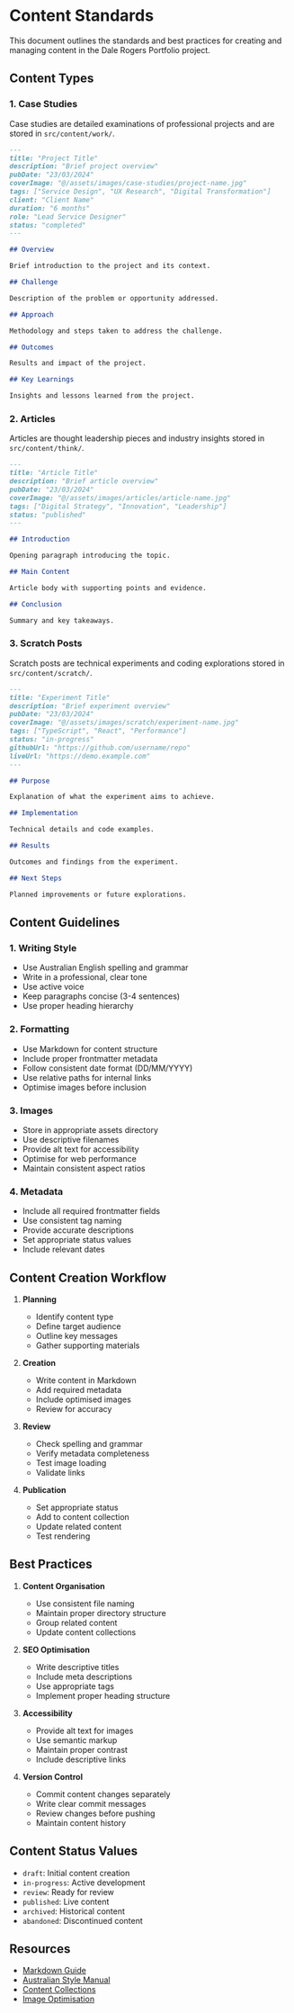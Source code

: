 # Content Standards

This document outlines the standards and best practices for creating and managing content in the Dale Rogers Portfolio project.

## Content Types

### 1. Case Studies

Case studies are detailed examinations of professional projects and are stored in `src/content/work/`.

```markdown
---
title: "Project Title"
description: "Brief project overview"
pubDate: "23/03/2024"
coverImage: "@/assets/images/case-studies/project-name.jpg"
tags: ["Service Design", "UX Research", "Digital Transformation"]
client: "Client Name"
duration: "6 months"
role: "Lead Service Designer"
status: "completed"
---

## Overview

Brief introduction to the project and its context.

## Challenge

Description of the problem or opportunity addressed.

## Approach

Methodology and steps taken to address the challenge.

## Outcomes

Results and impact of the project.

## Key Learnings

Insights and lessons learned from the project.
```

### 2. Articles

Articles are thought leadership pieces and industry insights stored in `src/content/think/`.

```markdown
---
title: "Article Title"
description: "Brief article overview"
pubDate: "23/03/2024"
coverImage: "@/assets/images/articles/article-name.jpg"
tags: ["Digital Strategy", "Innovation", "Leadership"]
status: "published"
---

## Introduction

Opening paragraph introducing the topic.

## Main Content

Article body with supporting points and evidence.

## Conclusion

Summary and key takeaways.
```

### 3. Scratch Posts

Scratch posts are technical experiments and coding explorations stored in `src/content/scratch/`.

```markdown
---
title: "Experiment Title"
description: "Brief experiment overview"
pubDate: "23/03/2024"
coverImage: "@/assets/images/scratch/experiment-name.jpg"
tags: ["TypeScript", "React", "Performance"]
status: "in-progress"
githubUrl: "https://github.com/username/repo"
liveUrl: "https://demo.example.com"
---

## Purpose

Explanation of what the experiment aims to achieve.

## Implementation

Technical details and code examples.

## Results

Outcomes and findings from the experiment.

## Next Steps

Planned improvements or future explorations.
```

## Content Guidelines

### 1. Writing Style

- Use Australian English spelling and grammar
- Write in a professional, clear tone
- Use active voice
- Keep paragraphs concise (3-4 sentences)
- Use proper heading hierarchy

### 2. Formatting

- Use Markdown for content structure
- Include proper frontmatter metadata
- Follow consistent date format (DD/MM/YYYY)
- Use relative paths for internal links
- Optimise images before inclusion

### 3. Images

- Store in appropriate assets directory
- Use descriptive filenames
- Provide alt text for accessibility
- Optimise for web performance
- Maintain consistent aspect ratios

### 4. Metadata

- Include all required frontmatter fields
- Use consistent tag naming
- Provide accurate descriptions
- Set appropriate status values
- Include relevant dates

## Content Creation Workflow

1. **Planning**
   - Identify content type
   - Define target audience
   - Outline key messages
   - Gather supporting materials

2. **Creation**
   - Write content in Markdown
   - Add required metadata
   - Include optimised images
   - Review for accuracy

3. **Review**
   - Check spelling and grammar
   - Verify metadata completeness
   - Test image loading
   - Validate links

4. **Publication**
   - Set appropriate status
   - Add to content collection
   - Update related content
   - Test rendering

## Best Practices

1. **Content Organisation**
   - Use consistent file naming
   - Maintain proper directory structure
   - Group related content
   - Update content collections

2. **SEO Optimisation**
   - Write descriptive titles
   - Include meta descriptions
   - Use appropriate tags
   - Implement proper heading structure

3. **Accessibility**
   - Provide alt text for images
   - Use semantic markup
   - Maintain proper contrast
   - Include descriptive links

4. **Version Control**
   - Commit content changes separately
   - Write clear commit messages
   - Review changes before pushing
   - Maintain content history

## Content Status Values

- `draft`: Initial content creation
- `in-progress`: Active development
- `review`: Ready for review
- `published`: Live content
- `archived`: Historical content
- `abandoned`: Discontinued content

## Resources

- [Markdown Guide](https://www.markdownguide.org)
- [Australian Style Manual](https://stylemanual.gov.au)
- [Content Collections](https://docs.astro.build/en/guides/content-collections)
- [Image Optimisation](https://docs.astro.build/en/guides/images)
